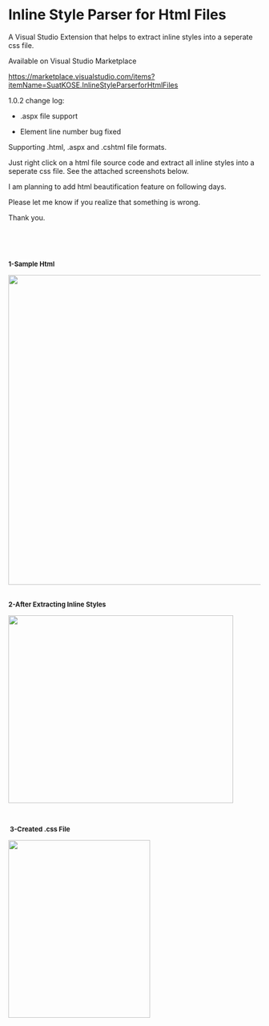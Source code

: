 # Inline Style Parser for Html Files 

<p><span>A Visual Studio Extension that helps to extract inline styles into a seperate css file.&nbsp;</span></p>

Available on Visual Studio Marketplace 

https://marketplace.visualstudio.com/items?itemName=SuatKOSE.InlineStyleParserforHtmlFiles

1.0.2 change log:

- .aspx file support

- Element line number bug fixed


Supporting .html, .aspx and .cshtml file formats.

Just right click on a html file source code and extract all inline styles into a seperate css file. See the attached screenshots below.

I am planning to add html beautification feature on following days.

Please let me know if you realize that something is wrong.

Thank you.
<p>&nbsp;</p>
<p>&nbsp;</p>
<p><span style="font-size:small"><strong><span style="background-color:#ffffff">1-Sample Html</span></strong></span></p>
<p><span style="font-size:small"><strong><span style="background-color:#ffffff">
</span></strong></span></p>
<p><img id="238640" src="https://i1.visualstudiogallery.msdn.s-msft.com/bd73487c-7489-4e15-a31e-8f6f53820f45/image/file/238640/1/1.jpg" alt="" width="614" height="619">&nbsp;</p>
<p><span style="font-size:small"><strong>2-After Extracting Inline Styles</strong></span></p>
<p><span style="font-size:small"><strong><img id="238631" src="https://i1.visualstudiogallery.msdn.s-msft.com/bd73487c-7489-4e15-a31e-8f6f53820f45/image/file/238631/1/2.jpg" alt="" width="449" height="375"></strong></span></p>
<p><span style="font-size:small"><strong><br>
</strong></span></p>
<p><span style="font-size:small"><strong>&nbsp;</strong></span><strong><span style="font-size:small"><strong>3-Created .css File</strong></span></strong></p>
<p><strong><span style="font-size:small"><strong><img id="238632" src="https://i1.visualstudiogallery.msdn.s-msft.com/bd73487c-7489-4e15-a31e-8f6f53820f45/image/file/238632/1/3.jpg" alt="" width="283" height="355"><br>
</strong></span></strong></p>

